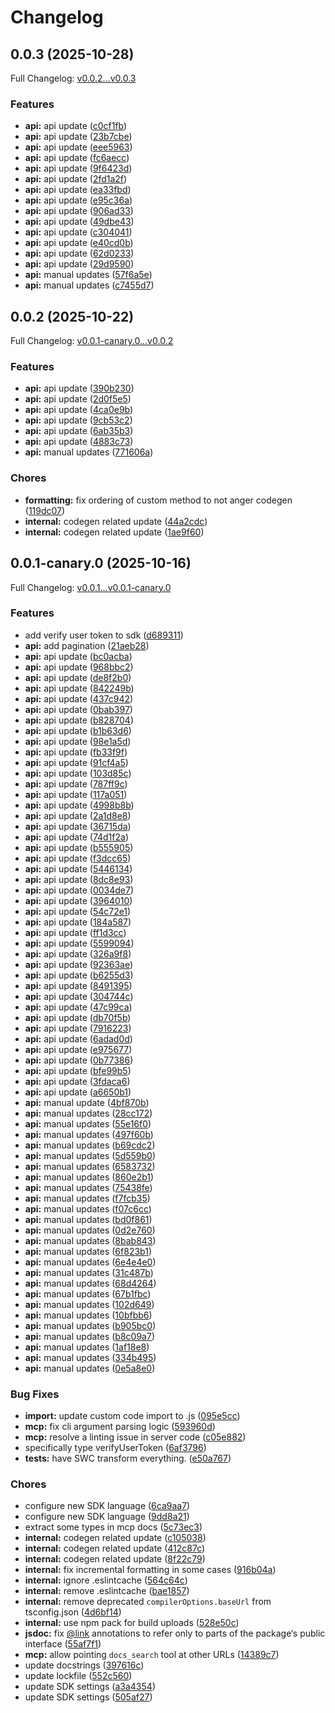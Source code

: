 # Changelog

## 0.0.3 (2025-10-28)

Full Changelog: [v0.0.2...v0.0.3](https://github.com/whopio/whopsdk-typescript/compare/v0.0.2...v0.0.3)

### Features

* **api:** api update ([c0cf1fb](https://github.com/whopio/whopsdk-typescript/commit/c0cf1fb35b3cf3ab2aaa1054c03eff367544d0b4))
* **api:** api update ([23b7cbe](https://github.com/whopio/whopsdk-typescript/commit/23b7cbe248f71c92fdc3f7c829b854e247faadc8))
* **api:** api update ([eee5963](https://github.com/whopio/whopsdk-typescript/commit/eee5963e9f2704c0b0e0d49506b10712cecccc48))
* **api:** api update ([fc6aecc](https://github.com/whopio/whopsdk-typescript/commit/fc6aecc465bd98e383e9fe0c787c2815925baf0d))
* **api:** api update ([9f6423d](https://github.com/whopio/whopsdk-typescript/commit/9f6423de0e1dfdf57850cd1f12befbc10a57b1bf))
* **api:** api update ([2fd1a2f](https://github.com/whopio/whopsdk-typescript/commit/2fd1a2fc0a9e1b497a859a2c248bc75d29f86ad5))
* **api:** api update ([ea33fbd](https://github.com/whopio/whopsdk-typescript/commit/ea33fbd1d44512a37ae0bb3bec2b00aff49ee681))
* **api:** api update ([e95c36a](https://github.com/whopio/whopsdk-typescript/commit/e95c36aa1f5206a1b07c09f27d69c027cc011921))
* **api:** api update ([906ad33](https://github.com/whopio/whopsdk-typescript/commit/906ad33acda7f46a85bd7713eaaad66b3baf287e))
* **api:** api update ([49dbe43](https://github.com/whopio/whopsdk-typescript/commit/49dbe43faeeb55c84dc5e73fe93e0c91dd224286))
* **api:** api update ([c304041](https://github.com/whopio/whopsdk-typescript/commit/c304041d6f23210e4b10802a7689b74b36b2986e))
* **api:** api update ([e40cd0b](https://github.com/whopio/whopsdk-typescript/commit/e40cd0bee3ded38be3ce06a219fbcc8108bec530))
* **api:** api update ([62d0233](https://github.com/whopio/whopsdk-typescript/commit/62d02336d363662c50175fa9e7673f2855af7e4b))
* **api:** api update ([29d9590](https://github.com/whopio/whopsdk-typescript/commit/29d9590338257d09ca58687ed345a42559b89bea))
* **api:** manual updates ([57f6a5e](https://github.com/whopio/whopsdk-typescript/commit/57f6a5ec81f326b2fe666ad104123bcc0eeca468))
* **api:** manual updates ([c7455d7](https://github.com/whopio/whopsdk-typescript/commit/c7455d7db5c5c5c4f5984054bdf92781cdfe325e))

## 0.0.2 (2025-10-22)

Full Changelog: [v0.0.1-canary.0...v0.0.2](https://github.com/whopio/whopsdk-typescript/compare/v0.0.1-canary.0...v0.0.2)

### Features

* **api:** api update ([390b230](https://github.com/whopio/whopsdk-typescript/commit/390b230d58e020e574a9d0a7ce73f61c9b901fbf))
* **api:** api update ([2d0f5e5](https://github.com/whopio/whopsdk-typescript/commit/2d0f5e5db290abb31be6156e0e54a00129b33858))
* **api:** api update ([4ca0e9b](https://github.com/whopio/whopsdk-typescript/commit/4ca0e9b86c181528fe123435850b7c356bf4011d))
* **api:** api update ([9cb53c2](https://github.com/whopio/whopsdk-typescript/commit/9cb53c25359535db7dba6c72691996ab4455c132))
* **api:** api update ([6ab35b3](https://github.com/whopio/whopsdk-typescript/commit/6ab35b37e2df3e008db63dc984973f3b2913ad45))
* **api:** api update ([4883c73](https://github.com/whopio/whopsdk-typescript/commit/4883c73a18737204e83a601e9d0ae4235aaa4f96))
* **api:** manual updates ([771606a](https://github.com/whopio/whopsdk-typescript/commit/771606a25d74aa0671c7f53b2cfe15798bf4153a))


### Chores

* **formatting:** fix ordering of custom method to not anger codegen ([119dc07](https://github.com/whopio/whopsdk-typescript/commit/119dc0740bea4321e8349f253bfdd142e58a4ad0))
* **internal:** codegen related update ([44a2cdc](https://github.com/whopio/whopsdk-typescript/commit/44a2cdc6bb1288cf88b8d62e2331ce99c2878179))
* **internal:** codegen related update ([1ae9f60](https://github.com/whopio/whopsdk-typescript/commit/1ae9f6041fb6f28179f6ee8fff3b9f4c4c824a59))

## 0.0.1-canary.0 (2025-10-16)

Full Changelog: [v0.0.1...v0.0.1-canary.0](https://github.com/whopio/whopsdk-typescript/compare/v0.0.1...v0.0.1-canary.0)

### Features

* add verify user token to sdk ([d689311](https://github.com/whopio/whopsdk-typescript/commit/d6893116921a25be409a8df5fe559aeff5b4d541))
* **api:** add pagination ([21aeb28](https://github.com/whopio/whopsdk-typescript/commit/21aeb28c3b21c62d42efe3a4c150ba5303882b51))
* **api:** api update ([bc0acba](https://github.com/whopio/whopsdk-typescript/commit/bc0acbadb6956e05d1663bee0b48c4152caf0f6b))
* **api:** api update ([968bbc2](https://github.com/whopio/whopsdk-typescript/commit/968bbc290e7c0fac600b3e6344903f8374af76bd))
* **api:** api update ([de8f2b0](https://github.com/whopio/whopsdk-typescript/commit/de8f2b0ac4329fd606b09283b3115970ea95607e))
* **api:** api update ([842249b](https://github.com/whopio/whopsdk-typescript/commit/842249b5aad37f5aae0a1205cb96f4fbb5a37cf4))
* **api:** api update ([437c942](https://github.com/whopio/whopsdk-typescript/commit/437c942909c1dc61978677660fc2ac280e140947))
* **api:** api update ([0bab397](https://github.com/whopio/whopsdk-typescript/commit/0bab39729adef61b25229eafe4e13c7e13b584e1))
* **api:** api update ([b828704](https://github.com/whopio/whopsdk-typescript/commit/b828704538d267e007e33483480213c44b53aa12))
* **api:** api update ([b1b63d6](https://github.com/whopio/whopsdk-typescript/commit/b1b63d6aff7570184919bb5b059779237707bb9d))
* **api:** api update ([98e1a5d](https://github.com/whopio/whopsdk-typescript/commit/98e1a5db5f8ef70871a9abb5c838ef767d4000ae))
* **api:** api update ([fb33f9f](https://github.com/whopio/whopsdk-typescript/commit/fb33f9ff2a53fd09931e3bcfc42f3ab6be383106))
* **api:** api update ([91cf4a5](https://github.com/whopio/whopsdk-typescript/commit/91cf4a5112378192e3750313ec4d3ecaa07f881d))
* **api:** api update ([103d85c](https://github.com/whopio/whopsdk-typescript/commit/103d85ce765e5f265e1115a1360b7ac4b7e8e597))
* **api:** api update ([787ff9c](https://github.com/whopio/whopsdk-typescript/commit/787ff9c3de9c31c92bb27c0168580c02b9c07d84))
* **api:** api update ([117a051](https://github.com/whopio/whopsdk-typescript/commit/117a0519dccd4720ca87c1e34218108fc7afe376))
* **api:** api update ([4998b8b](https://github.com/whopio/whopsdk-typescript/commit/4998b8bca325c2522c0972f8b6ca68853fddd09e))
* **api:** api update ([2a1d8e8](https://github.com/whopio/whopsdk-typescript/commit/2a1d8e88f08c0e99092fcb779b76548e0ad202a0))
* **api:** api update ([36715da](https://github.com/whopio/whopsdk-typescript/commit/36715dacf4488f7bd3ebaee1b4372b6bede717d2))
* **api:** api update ([74d1f2a](https://github.com/whopio/whopsdk-typescript/commit/74d1f2a2fa5abd3843925cabb3c8a4404187c776))
* **api:** api update ([b555905](https://github.com/whopio/whopsdk-typescript/commit/b55590541acc2dd41cb4ef64152e7667d277f537))
* **api:** api update ([f3dcc65](https://github.com/whopio/whopsdk-typescript/commit/f3dcc65839693a19b0c9f10cdcef9ac4e30747d4))
* **api:** api update ([5446134](https://github.com/whopio/whopsdk-typescript/commit/54461345fd31509b61f740de15fc2ac913389748))
* **api:** api update ([8dc8e93](https://github.com/whopio/whopsdk-typescript/commit/8dc8e93dae6dd09c285e71449b3f64cf68038076))
* **api:** api update ([0034de7](https://github.com/whopio/whopsdk-typescript/commit/0034de7d185c5a6d7b569d43f523006e1db6d1b7))
* **api:** api update ([3964010](https://github.com/whopio/whopsdk-typescript/commit/396401032ed42df8c370e6049fc5acfd7bc9e2eb))
* **api:** api update ([54c72e1](https://github.com/whopio/whopsdk-typescript/commit/54c72e1705ff9014db4f9a8c7e2fe4f63a811de0))
* **api:** api update ([184a587](https://github.com/whopio/whopsdk-typescript/commit/184a58750b8940629e8e3221436d92c341912992))
* **api:** api update ([ff1d3cc](https://github.com/whopio/whopsdk-typescript/commit/ff1d3cc4fea45a3ee3c2cdc025273108c20a05bc))
* **api:** api update ([5599094](https://github.com/whopio/whopsdk-typescript/commit/559909441fc06f893437d0ff36bf7717f05201c3))
* **api:** api update ([326a9f8](https://github.com/whopio/whopsdk-typescript/commit/326a9f822288b8e74a980f2a482c4242666c6c2b))
* **api:** api update ([92363ae](https://github.com/whopio/whopsdk-typescript/commit/92363ae47ffad9feb98e39ceecd90021fb631194))
* **api:** api update ([b6255d3](https://github.com/whopio/whopsdk-typescript/commit/b6255d3c28ea544773823b76d030a4726ae941a8))
* **api:** api update ([8491395](https://github.com/whopio/whopsdk-typescript/commit/8491395bfd053679b84da178e155a15d539e2ee4))
* **api:** api update ([304744c](https://github.com/whopio/whopsdk-typescript/commit/304744c8207770fc5fb35a8bd8a3635a7648cc03))
* **api:** api update ([47c99ca](https://github.com/whopio/whopsdk-typescript/commit/47c99cadc5d538e8639ebaf950692df9bdbe12f2))
* **api:** api update ([db70f5b](https://github.com/whopio/whopsdk-typescript/commit/db70f5b8ea2c57032f3612e7dc9994863c822901))
* **api:** api update ([7916223](https://github.com/whopio/whopsdk-typescript/commit/7916223fae4394514eb5a9137862bc154a55e0ac))
* **api:** api update ([6adad0d](https://github.com/whopio/whopsdk-typescript/commit/6adad0df22de72330f05cd3699f7d4331080cb93))
* **api:** api update ([e975677](https://github.com/whopio/whopsdk-typescript/commit/e975677a8097f96733e59da6def07f65b312e315))
* **api:** api update ([0b77386](https://github.com/whopio/whopsdk-typescript/commit/0b77386391ef19b83306b2f695466afcbf6c0496))
* **api:** api update ([bfe99b5](https://github.com/whopio/whopsdk-typescript/commit/bfe99b5cc601c0702ae1cbf4447d2184ae196cf2))
* **api:** api update ([3fdaca6](https://github.com/whopio/whopsdk-typescript/commit/3fdaca6d938eb34ce9d9ca2ca6a9fc94cbb1861b))
* **api:** api update ([a6650b1](https://github.com/whopio/whopsdk-typescript/commit/a6650b1d5f1dfcea42d459e74f4500a13a6a0404))
* **api:** manual update ([4bf870b](https://github.com/whopio/whopsdk-typescript/commit/4bf870b057958b18a46d5911a270ec49c04f80e1))
* **api:** manual updates ([28cc172](https://github.com/whopio/whopsdk-typescript/commit/28cc172fe1a7e6d52484c2387c9a59134abb373f))
* **api:** manual updates ([55e16f0](https://github.com/whopio/whopsdk-typescript/commit/55e16f028c104f92ee8aeb242f06ded4085a3aca))
* **api:** manual updates ([497f60b](https://github.com/whopio/whopsdk-typescript/commit/497f60b354954da52d9fcf53528b9b4a4d03c345))
* **api:** manual updates ([b69cdc2](https://github.com/whopio/whopsdk-typescript/commit/b69cdc2399936fca3b788a68159194056a928e90))
* **api:** manual updates ([5d559b0](https://github.com/whopio/whopsdk-typescript/commit/5d559b0811f60dd0e8012320560867744d9b8c6b))
* **api:** manual updates ([6583732](https://github.com/whopio/whopsdk-typescript/commit/65837320ae3535c69bc6c6f1537e110739e757e6))
* **api:** manual updates ([860e2b1](https://github.com/whopio/whopsdk-typescript/commit/860e2b1e0576344641b11b3d5f8aff4370f11709))
* **api:** manual updates ([75438fe](https://github.com/whopio/whopsdk-typescript/commit/75438fef191d0de8bb610cc3a55841e175255cc8))
* **api:** manual updates ([f7fcb35](https://github.com/whopio/whopsdk-typescript/commit/f7fcb35dc88e8ccc14ed554e61956f072622c328))
* **api:** manual updates ([f07c6cc](https://github.com/whopio/whopsdk-typescript/commit/f07c6cc44bcf3b06337771eb78aa4911defdeb32))
* **api:** manual updates ([bd0f861](https://github.com/whopio/whopsdk-typescript/commit/bd0f8612c5c5a1bfe0fa0598cb7832360888e51c))
* **api:** manual updates ([0d2e760](https://github.com/whopio/whopsdk-typescript/commit/0d2e760249c102b67dabda1480bc976719ab2529))
* **api:** manual updates ([8bab843](https://github.com/whopio/whopsdk-typescript/commit/8bab843f02d60fa4569e05e9d656d22894509fa1))
* **api:** manual updates ([6f823b1](https://github.com/whopio/whopsdk-typescript/commit/6f823b11bc4bfddaa19917f636da9d8b8391f7c5))
* **api:** manual updates ([6e4e4e0](https://github.com/whopio/whopsdk-typescript/commit/6e4e4e0cd211886db42963f3f2c7edc67e55cc4c))
* **api:** manual updates ([31c487b](https://github.com/whopio/whopsdk-typescript/commit/31c487bb6459b79e7df9f91015b22bdb961aa431))
* **api:** manual updates ([68d4264](https://github.com/whopio/whopsdk-typescript/commit/68d42646455e75056f11398f7ecce3d2fe4947dd))
* **api:** manual updates ([67b1fbc](https://github.com/whopio/whopsdk-typescript/commit/67b1fbc2fd55d3dd3ea5c6afb2e5bbbbe12c9c47))
* **api:** manual updates ([102d649](https://github.com/whopio/whopsdk-typescript/commit/102d649d7477318b43c32901a2a4e4a1617ef110))
* **api:** manual updates ([10bfbb6](https://github.com/whopio/whopsdk-typescript/commit/10bfbb6e9ea98366a07d9c5a42d22e61c456d8bb))
* **api:** manual updates ([b905bc0](https://github.com/whopio/whopsdk-typescript/commit/b905bc0a72dae19d605560f57b01d72615a7b01a))
* **api:** manual updates ([b8c09a7](https://github.com/whopio/whopsdk-typescript/commit/b8c09a73c5a0cf50e41d89b4fa29c867cb556d18))
* **api:** manual updates ([1af18e8](https://github.com/whopio/whopsdk-typescript/commit/1af18e8b6f1ffc120c7a57a667a5c29127910f35))
* **api:** manual updates ([334b495](https://github.com/whopio/whopsdk-typescript/commit/334b495115f7fef396886bc3a6dc42c3caf7f67f))
* **api:** manual updates ([0e5a8e0](https://github.com/whopio/whopsdk-typescript/commit/0e5a8e034dc0e9f14db606635c053e735083a5ad))


### Bug Fixes

* **import:** update custom code import to .js ([095e5cc](https://github.com/whopio/whopsdk-typescript/commit/095e5cc0896c578bd325f40bb8bfdcd54141c0a9))
* **mcp:** fix cli argument parsing logic ([593960d](https://github.com/whopio/whopsdk-typescript/commit/593960ddc87ad175359b51f016324632cbba038a))
* **mcp:** resolve a linting issue in server code ([c05e882](https://github.com/whopio/whopsdk-typescript/commit/c05e882db976d8c3a6b9a2541c7b533f14e0fddc))
* specifically type verifyUserToken ([6af3796](https://github.com/whopio/whopsdk-typescript/commit/6af379639e45c56366ea0af5e2aadbba4084285a))
* **tests:** have SWC transform everything. ([e50a767](https://github.com/whopio/whopsdk-typescript/commit/e50a76726fbb358b093cdea71c2053b5eae19712))


### Chores

* configure new SDK language ([6ca9aa7](https://github.com/whopio/whopsdk-typescript/commit/6ca9aa7328296dabb3a74bb9663bd43e45146830))
* configure new SDK language ([9dd8a21](https://github.com/whopio/whopsdk-typescript/commit/9dd8a21b53bcbc8d202307cad54cceb35484b1cc))
* extract some types in mcp docs ([5c73ec3](https://github.com/whopio/whopsdk-typescript/commit/5c73ec34b0398294efbb3090c3078ec8b3b034ad))
* **internal:** codegen related update ([c105038](https://github.com/whopio/whopsdk-typescript/commit/c1050388c06adba85dfa06ef97a20c83ef6fd837))
* **internal:** codegen related update ([412c87c](https://github.com/whopio/whopsdk-typescript/commit/412c87c4a138659cd05667f644157d6d2034bcec))
* **internal:** codegen related update ([8f22c79](https://github.com/whopio/whopsdk-typescript/commit/8f22c79fcc403d2cf692bb6bd5c66aff12924b62))
* **internal:** fix incremental formatting in some cases ([916b04a](https://github.com/whopio/whopsdk-typescript/commit/916b04a0d3d2d8dbae5d1c7c5b320d571edcc44d))
* **internal:** ignore .eslintcache ([564c64c](https://github.com/whopio/whopsdk-typescript/commit/564c64ccb4cb8a04318eea34378de237cc3e1b2f))
* **internal:** remove .eslintcache ([bae1857](https://github.com/whopio/whopsdk-typescript/commit/bae18570af86fc553790cced3c83afe3eb6109ba))
* **internal:** remove deprecated `compilerOptions.baseUrl` from tsconfig.json ([4d6bf14](https://github.com/whopio/whopsdk-typescript/commit/4d6bf14d5cc5686c51d5ae2883ee8f7adcc9e273))
* **internal:** use npm pack for build uploads ([528e50c](https://github.com/whopio/whopsdk-typescript/commit/528e50c963963d89fa6ac919cc8644861123d379))
* **jsdoc:** fix [@link](https://github.com/link) annotations to refer only to parts of the package‘s public interface ([55af7f1](https://github.com/whopio/whopsdk-typescript/commit/55af7f1673591495b41dbe0b65091beedcf8eb99))
* **mcp:** allow pointing `docs_search` tool at other URLs ([14389c7](https://github.com/whopio/whopsdk-typescript/commit/14389c7e5137c397f3c3e494a854da62dcdbee21))
* update docstrings ([397616c](https://github.com/whopio/whopsdk-typescript/commit/397616c9bf7c8c9f9d81f7953b480b627acacbd8))
* update lockfile ([552c560](https://github.com/whopio/whopsdk-typescript/commit/552c5608312948f00503b65eb02e7cfae324fb90))
* update SDK settings ([a3a4354](https://github.com/whopio/whopsdk-typescript/commit/a3a43546b4f799535f3852e6a11f28df4a1ee844))
* update SDK settings ([505af27](https://github.com/whopio/whopsdk-typescript/commit/505af278318fcd4e069d67fd95ccb139f044e4c6))
